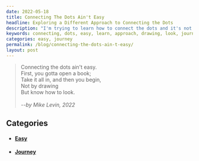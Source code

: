 ```yaml
---
date: 2022-05-18
title: Connecting The Dots Ain't Easy
headline: Exploring a Different Approach to Connecting the Dots
description: "I'm trying to learn how to connect the dots and it's not easy. I'm taking a different approach: instead of drawing first, I'm learning how to look. Join me on my journey to figure out how to connect the dots and start seeing the bigger picture."
keywords: connecting, dots, easy, learn, approach, drawing, look, journey, figure, open, book, take, in, start
categories: easy, journey
permalink: /blog/connecting-the-dots-ain-t-easy/
layout: post
---
```



> Connecting the dots ain't easy.<br />
> First, you gotta open a book;<br />
> Take it all in, and then you begin,<br />
> Not by drawing<br />
> But know how to look.<br />
> <br />
> <cite>--by Mike Levin, 2022</cite><br />



## Categories

<ul>
<li><h4><a href='/easy/'>Easy</a></h4></li>
<li><h4><a href='/journey/'>Journey</a></h4></li></ul>